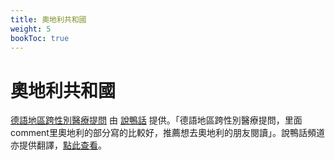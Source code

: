 ```yaml
---
title: 奧地利共和國
weight: 5
bookToc: true
---
```


# 奧地利共和國

[德語地區跨性別醫療提問](https://www.reddit.com/r/asktransgender/comments/owa7lf/german_transgender_articles_situation_with_trans/?sort=confidence) 由 [說鴨話](https://t.me/drukbugchannel/115) 提供。「德語地區跨性別醫療提問，里面comment里奧地利的部分寫的比較好，推薦想去奧地利的朋友閱讀」。說鴨話頻道亦提供翻譯，[點此查看](https://t.me/drukbugchannel/117)。